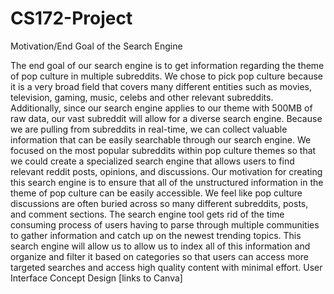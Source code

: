 # CS172-Project

Motivation/End Goal of the Search Engine


The end goal of our search engine is to get information regarding the theme of pop culture in multiple subreddits. We chose to pick pop culture because it is a very broad field that covers many different entities such as movies, television, gaming, music, celebs and other relevant subreddits. Additionally, since our search engine applies to our theme with 500MB of raw data, our vast subreddit will allow for a diverse search engine. Because we are pulling from subreddits in real-time, we can collect valuable information that can be easily searchable through our search engine. We focused on the most popular subreddits within pop culture themes so that we could create a specialized search engine that allows users to find relevant reddit posts, opinions, and discussions. 
Our motivation for creating this search engine is to ensure that all of the unstructured information in the theme of pop culture can be easily accessible. We feel like pop culture discussions are often buried across so many different subreddits, posts, and comment sections. The search engine tool gets rid of the time consuming process of users having to parse through multiple communities to gather information and catch up on the newest trending topics. This search engine will allow us to allow us to index all of this information and organize and filter it based on categories so that users can access more targeted searches and access high quality content with minimal effort.
User Interface Concept Design [links to Canva]
